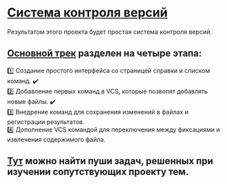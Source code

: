 # [Система контроля версий](https://hyperskill.org/projects/177?track=18)

Результатом этого проекта будет простая система контроля версий.

## [Основной трек](https://github.com/ILYA-NASA/Version_Control_System/tree/master/Version%20Control%20System) разделен на четыре этапа:
:one: Создание простого интерфейса со страницей справки и списком команд. :heavy_check_mark:   
:two: Добавление первых команд в VCS, которые позволят добавлять новые файлы.  :heavy_check_mark:    
:three: Внедрение команд для сохранения изменений в файлах и регистрации результатов.    
:four: Дополнение VCS командой для переключения между фиксациями и извлечения содержимого файла.    

## [Тут](https://github.com/ILYA-NASA/Version_Control_System/tree/master/Topics) можно найти пуши задач, решенных при изучении сопутствующих проекту тем.
